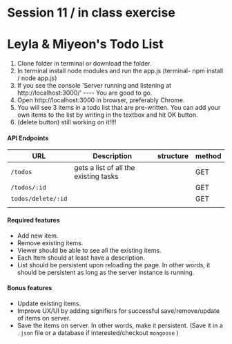 # Session 11 / in class exercise

# Leyla & Miyeon's Todo List

1. Clone folder in terminal or download the folder.
2. In terminal install node modules and run the app.js (terminal- npm install / node app.js)
3. If you see the console 'Server running and listening at http://localhost:3000/' ---- You are good to go.
4. Open http://localhost:3000 in browser, preferably Chrome.
5. You will see 3 items in a todo list that are pre-written. You can add your own items to the list by writing in the textbox and hit OK button.
6. (delete button) still working on it!!!!


#### API Endpoints

| URL                | Description                           | structure | method |
| ------------------ | ------------------------------------- | --------- | ------ |
| `/todos`           | gets a list of all the existing tasks |           | GET    |
| `/todos/:id`       |                                       |           | GET    |
| `todos/delete/:id` |                                       |           | GET    |
|                    |                                       |           |        |

#### Required features

- Add new item.
- Remove existing items.
- Viewer should be able to see all the existing items.
- Each Item should at least have a description.
- List should be persistent upon reloading the page. In other words, it should be persistent as long as the server instance is running.

#### Bonus features

- Update existing items.
- Improve UX/UI by adding signifiers for successful save/remove/update of items on server.
- Save the items on server. In other words, make it persistent. (Save it in a `.json` file or a database if interested/checkout `mongoose` )




